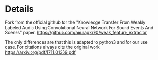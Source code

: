 # Details

Fork from the official github for the "Knowledge Transfer From Weakly Labeled Audio Using Convolutional Neural Network For Sound Events And Scenes" paper. https://github.com/anuragkr90/weak_feature_extractor

The only differences are that this is adapted to python3 and for our use case. For citations always cite the original work https://arxiv.org/pdf/1711.01369.pdf